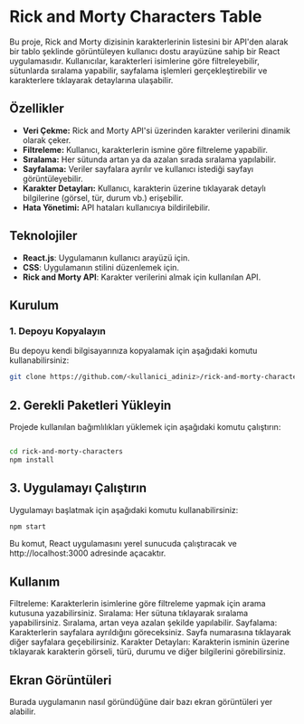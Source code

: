 # Rick and Morty Characters Table

Bu proje, Rick and Morty dizisinin karakterlerinin listesini bir API'den alarak bir tablo şeklinde görüntüleyen kullanıcı dostu arayüzüne sahip bir React uygulamasıdır. Kullanıcılar, karakterleri isimlerine göre filtreleyebilir, sütunlarda sıralama yapabilir, sayfalama işlemleri gerçekleştirebilir ve karakterlere tıklayarak detaylarına ulaşabilir.

## Özellikler

- **Veri Çekme:** Rick and Morty API'si üzerinden karakter verilerini dinamik olarak çeker.
- **Filtreleme:** Kullanıcı, karakterlerin ismine göre filtreleme yapabilir.
- **Sıralama:** Her sütunda artan ya da azalan sırada sıralama yapılabilir.
- **Sayfalama:** Veriler sayfalara ayrılır ve kullanıcı istediği sayfayı görüntüleyebilir.
- **Karakter Detayları:** Kullanıcı, karakterin üzerine tıklayarak detaylı bilgilerine (görsel, tür, durum vb.) erişebilir.
- **Hata Yönetimi:** API hataları kullanıcıya bildirilebilir.

## Teknolojiler

- **React.js**: Uygulamanın kullanıcı arayüzü için.
- **CSS**: Uygulamanın stilini düzenlemek için.
- **Rick and Morty API**: Karakter verilerini almak için kullanılan API.

## Kurulum

### 1. Depoyu Kopyalayın
Bu depoyu kendi bilgisayarınıza kopyalamak için aşağıdaki komutu kullanabilirsiniz:
```bash
git clone https://github.com/<kullanici_adiniz>/rick-and-morty-characters.git
```
## 2. Gerekli Paketleri Yükleyin
Projede kullanılan bağımlılıkları yüklemek için aşağıdaki komutu çalıştırın:

```bash

cd rick-and-morty-characters
npm install
```
## 3. Uygulamayı Çalıştırın
Uygulamayı başlatmak için aşağıdaki komutu kullanabilirsiniz:

```bash
npm start
```
Bu komut, React uygulamasını yerel sunucuda çalıştıracak ve http://localhost:3000 adresinde açacaktır.

## Kullanım
Filtreleme: Karakterlerin isimlerine göre filtreleme yapmak için arama kutusuna yazabilirsiniz.
Sıralama: Her sütuna tıklayarak sıralama yapabilirsiniz. Sıralama, artan veya azalan şekilde yapılabilir.
Sayfalama: Karakterlerin sayfalara ayrıldığını göreceksiniz. Sayfa numarasına tıklayarak diğer sayfalara geçebilirsiniz.
Karakter Detayları: Karakterin isminin üzerine tıklayarak karakterin görseli, türü, durumu ve diğer bilgilerini görebilirsiniz.

## Ekran Görüntüleri
Burada uygulamanın nasıl göründüğüne dair bazı ekran görüntüleri yer alabilir.
